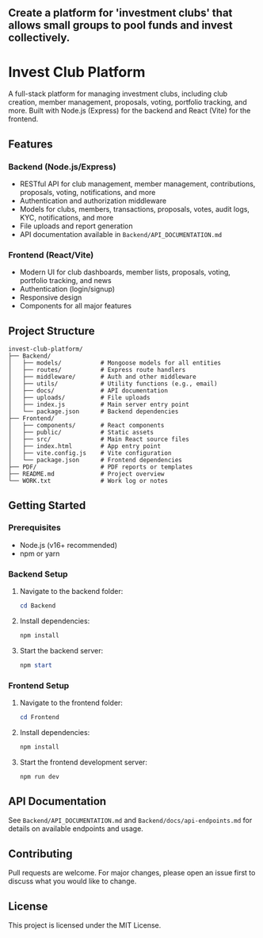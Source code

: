 ## Create a platform for 'investment clubs' that allows small groups to pool funds and invest collectively.

# Invest Club Platform

A full-stack platform for managing investment clubs, including club creation, member management, proposals, voting, portfolio tracking, and more. Built with Node.js (Express) for the backend and React (Vite) for the frontend.

## Features

### Backend (Node.js/Express)
- RESTful API for club management, member management, contributions, proposals, voting, notifications, and more
- Authentication and authorization middleware
- Models for clubs, members, transactions, proposals, votes, audit logs, KYC, notifications, and more
- File uploads and report generation
- API documentation available in `Backend/API_DOCUMENTATION.md`

### Frontend (React/Vite)
- Modern UI for club dashboards, member lists, proposals, voting, portfolio tracking, and news
- Authentication (login/signup)
- Responsive design
- Components for all major features

## Project Structure

```
invest-club-platform/
├── Backend/
│   ├── models/           # Mongoose models for all entities
│   ├── routes/           # Express route handlers
│   ├── middleware/       # Auth and other middleware
│   ├── utils/            # Utility functions (e.g., email)
│   ├── docs/             # API documentation
│   ├── uploads/          # File uploads
│   ├── index.js          # Main server entry point
│   └── package.json      # Backend dependencies
├── Frontend/
│   ├── components/       # React components
│   ├── public/           # Static assets
│   ├── src/              # Main React source files
│   ├── index.html        # App entry point
│   ├── vite.config.js    # Vite configuration
│   └── package.json      # Frontend dependencies
├── PDF/                  # PDF reports or templates
├── README.md             # Project overview
└── WORK.txt              # Work log or notes
```

## Getting Started

### Prerequisites
- Node.js (v16+ recommended)
- npm or yarn

### Backend Setup
1. Navigate to the backend folder:
	```powershell
	cd Backend
	```
2. Install dependencies:
	```powershell
	npm install
	```
3. Start the backend server:
	```powershell
	npm start
	```

### Frontend Setup
1. Navigate to the frontend folder:
	```powershell
	cd Frontend
	```
2. Install dependencies:
	```powershell
	npm install
	```
3. Start the frontend development server:
	```powershell
	npm run dev
	```

## API Documentation
See `Backend/API_DOCUMENTATION.md` and `Backend/docs/api-endpoints.md` for details on available endpoints and usage.

## Contributing
Pull requests are welcome. For major changes, please open an issue first to discuss what you would like to change.

## License
This project is licensed under the MIT License.
